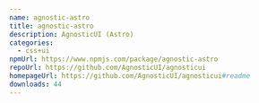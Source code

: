 ```yaml
---
name: agnostic-astro
title: agnostic-astro
description: AgnosticUI (Astro)
categories:
  - css+ui
npmUrl: https://www.npmjs.com/package/agnostic-astro
repoUrl: https://github.com/AgnosticUI/agnosticui
homepageUrl: https://github.com/AgnosticUI/agnosticui#readme
downloads: 44
---
```

